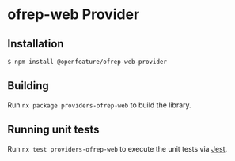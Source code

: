 # ofrep-web Provider

## Installation

```
$ npm install @openfeature/ofrep-web-provider
```

## Building

Run `nx package providers-ofrep-web` to build the library.

## Running unit tests

Run `nx test providers-ofrep-web` to execute the unit tests via [Jest](https://jestjs.io).
